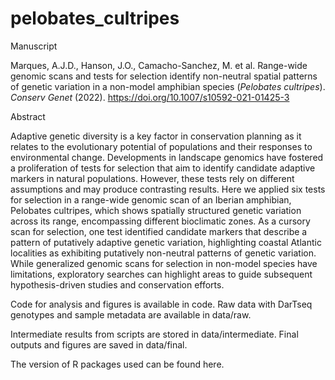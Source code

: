 # pelobates_cultripes

Manuscript

Marques, A.J.D., Hanson, J.O., Camacho-Sanchez, M. et al. Range-wide genomic scans and tests for selection identify non-neutral spatial patterns of genetic variation in a non-model amphibian species (_Pelobates cultripes_). _Conserv Genet_ (2022). https://doi.org/10.1007/s10592-021-01425-3

Abstract

Adaptive genetic diversity is a key factor in conservation planning as it relates to the evolutionary potential of populations and their responses to environmental change. Developments in landscape genomics have fostered a proliferation of tests for selection that aim to identify candidate adaptive markers in natural populations. However, these tests rely on different assumptions and may produce contrasting results. Here we applied six tests for selection in a range-wide genomic scan of an Iberian amphibian, Pelobates cultripes, which shows spatially structured genetic variation across its range, encompassing different bioclimatic zones. As a cursory scan for selection, one test identified candidate markers that describe a pattern of putatively adaptive genetic variation, highlighting coastal Atlantic localities as exhibiting putatively non-neutral patterns of genetic variation. While generalized genomic scans for selection in non-model species have limitations, exploratory searches can highlight areas to guide subsequent hypothesis-driven studies and conservation efforts.

Code for analysis and figures is available in code. Raw data with DarTseq genotypes and sample metadata are available in data/raw. 

Intermediate results from scripts are stored in data/intermediate. Final outputs and figures are saved in data/final.

The version of R packages used can be found here.
